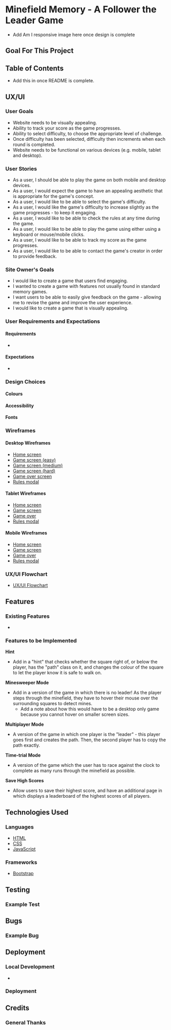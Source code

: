 # Minefield Memory - A Follower the Leader Game
- Add Am I responsive image here once design is complete

## Goal For This Project


## Table of Contents
- Add this in once README is complete.

## UX/UI

### User Goals
- Website needs to be visually appealing.
- Ability to track your score as the game progresses.
- Ability to select difficulty, to choose the appropriate level of challenge.
- Once difficulty has been selected, difficulty then increments when each round is completed.
- Website needs to be functional on various devices (e.g. mobile, tablet and desktop).

### User Stories
- As a user, I should be able to play the game on both mobile and desktop devices.
- As a user, I would expect the game to have an appealing aesthetic that is appropriate for the game's concept.
- As a user, I would like to be able to select the game's difficulty.
- As a user, I would like the game's difficulty to increase slightly as the game progresses - to keep it engaging.
- As a user, I would like to be able to check the rules at any time during the game.
- As a user, I would like to be able to play the game using either using a keyboard or mouse/mobile clicks.
- As a user, I would like to be able to track my score as the game progresses.
- As a user, I would like to be able to contact the game's creator in order to provide feedback.

### Site Owner's Goals
- I would like to create a game that users find engaging.
- I wanted to create a game with features not usually found in standard memory games.
- I want users to be able to easily give feedback on the game - allowing me to revise the game and improve the user experience.
- I would like to create a game that is visually appealing.

### User Requirements and Expectations

#### Requirements
- 

#### Expectations
- 

### Design Choices

#### Colours

#### Accessibility

#### Fonts

### Wireframes

#### Desktop Wireframes
- [Home screen](docs/wireframes/desktop-home.png)
- [Game screen (easy)](docs/wireframes/desktop-easy-mode.png)
- [Game screen (medium)](docs/wireframes/desktop-medium-mode.png)
- [Game screen (hard)](docs/wireframes/desktop-hard-mode.png)
- [Game over screen](docs/wireframes/desktop-game-over.png)
- [Rules modal](docs/wireframes/desktop-rules.png)

#### Tablet Wireframes
- [Home screen](docs/wireframes/tablet-home.png)
- [Game screen](docs/wireframes/tablet-game-screen.png)
- [Game over](docs/wireframes/tablet-game-over.png)
- [Rules modal](docs/wireframes/tablet-rules.png)

#### Mobile Wireframes
- [Home screen](docs/wireframes/mobile-home.png)
- [Game screen](docs/wireframes/mobile-game-screen.png)
- [Game over](docs/wireframes/mobile-game-over.png)
- [Rules modal](docs/wireframes/mobile-rules.png)

### UX/UI Flowchart
- [UX/UI Flowchart](docs/uxui/flowchart/minefield-memory-uxui-flowchart.png)

## Features

### Existing Features
- 

### Features to be Implemented

**Hint**
- Add in a "hint" that checks whether the square right of, or below the player, has the "path" class on it, and changes the colour of the square to let the player know it is safe to walk on.

**Minesweeper Mode**
- Add in a version of the game in which there is no leader! As the player steps through the minefield, they have to hover their mouse over the surrounding squares to detect mines.
    - Add a note about how this would have to be a desktop only game because you cannot hover on smaller screen sizes.

**Multiplayer Mode**
- A version of the game in which one player is the "leader" - this player goes first and creates the path. Then, the second player has to copy the path exactly.

**Time-trial Mode**
- A version of the game which the user has to race against the clock to complete as many runs through the minefield as possible.

**Save High Scores**
- Allow users to save their highest score, and have an additional page in which displays a leaderboard of the highest scores of all players.

## Technologies Used

### Languages
- [HTML](https://developer.mozilla.org/en-US/docs/Learn/Getting_started_with_the_web/HTML_basics)
- [CSS](https://developer.mozilla.org/en-US/docs/Web/CSS)
- [JavaScript](https://developer.mozilla.org/en-US/docs/Web/JavaScript)

### Frameworks
- [Bootstrap](https://getbootstrap.com/)

## Testing

### Example Test

## Bugs

### Example Bug

## Deployment

### Local Development
- 

### Deployment

## Credits

### General Thanks